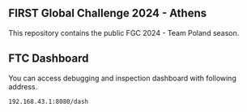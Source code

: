 ## FIRST Global Challenge 2024 - Athens

This repository contains the public FGC 2024 - Team Poland season.

## FTC Dashboard

You can access debugging and inspection dashboard with following address.
```
192.168.43.1:8080/dash
```